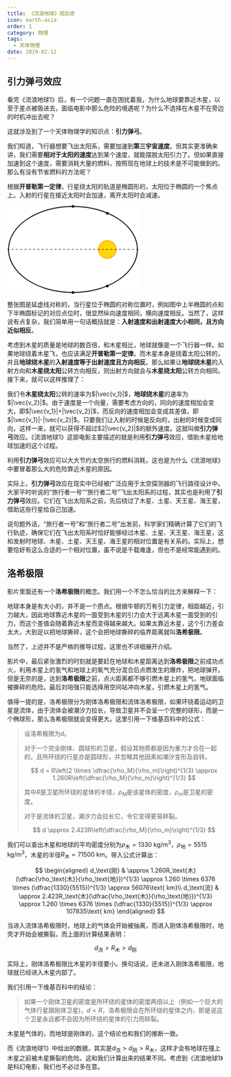 ```yaml
---
title: 《流浪地球》观后感
icon: earth-asia
order: 1
category: 物理
tags:
  - 天体物理
date: 2019-02-12
---
```


## 引力弹弓效应

看完《流浪地球1》后，有一个问题一直在困扰着我，为什么地球要靠近木星，以至于差点被吸进去，面临电影中那么危险的境遇呢？为什么不选择在木星不在旁边的时机冲出去呢？

<!-- more -->

这就涉及到了一个天体物理学的知识点：**引力弹弓**。

我们知道，飞行器想要飞出太阳系，需要加速到**第三宇宙速度**。但其实更准确来讲，我们需要**相对于太阳的速度**达到某个速度，就能摆脱太阳引力了。但如果直接加速到这个速度，需要消耗大量的燃料，按照现在地球上的技术是不可能做到的。那么有没有节省燃料的方法呢？

根据**开普勒第一定律**，行星绕太阳的轨道是椭圆形的，太阳位于椭圆的一个焦点上。入射的行星在接近太阳时会加速，离开太阳时会减速。

<svg width="306" height="206" viewBox="0 0 306 206" xmlns="http://www.w3.org/2000/svg">
  <rect width="100%" height="100%" fill="#fff"/>
  <ellipse cx="153" cy="103" rx="150" ry="100" 
           stroke="black" stroke-width="2" fill="none"/>
  <circle cx="233" cy="19" r="3" fill="black"/>
  <circle cx="233" cy="188" r="3" fill="black"/>
  <circle cx="153" cy="3" r="3" fill="black"/>
  <circle cx="153" cy="203" r="3" fill="black"/>
  <circle cx="233" cy="103" r="20" fill="gold" stroke="orange" stroke-width="2">
    <animate attributeName="r" values="20;25;20" dur="3s" repeatCount="indefinite"/>
    <animate attributeName="opacity" values="1;0.8;1" dur="3s" repeatCount="indefinite"/>
  </circle>
  <line x1="0" y1="103" x2="306" y2="103" stroke="black" stroke-width="1" stroke-dasharray="5,5"/>
</svg>

整张图是延虚线对称的，当行星位于椭圆的对称位置时，例如图中上半椭圆的点和下半椭圆标记的对应点位时，很显然纵向速度相同，横向速度相反。当然了，这样说有点复杂，我们简单用一句话概括就是：**入射速度和出射速度大小相同，且方向近似相反**。

考虑到木星的质量是地球的数百倍，和木星相比，地球就像是一个飞行器一样。如果地球绕着木星飞，也应该满足**开普勒第一定律**。而木星本身是绕着太阳公转的，并且**地球绕木星**的**入射速度等于出射速度且方向相反**。那么如果让**地球绕木星**的入射方向和**木星绕太阳**公转方向相反，则出射方向就会与**木星绕太阳**公转方向相同。接下来，就可以这样推理了：

我们令**木星绕太阳**公转的速率为$|\vec{v_1}|$，**地球绕木星**的速率为$|\vec{v_2}|$。由于速度是一个向量，需要考虑方向的，同向的速度相加会变大，即$|\vec{v_1}|+|\vec{v_2}|$，而反向的速度相加会变成其差值，即$|\vec{v_1}|-|\vec{v_2}|$。只要我们让入射的时候是反向的，出射的时候变成同向，这样一来，就可以获得不超过$2|\vec{v_2}|$的额外速度。这就叫做**引力弹弓**效应。《流浪地球1》这部电影主要描述的就是利用**引力弹弓**效应，借助木星给地球加速的这个过程。

利用**引力弹弓**效应可以大大节约太空旅行的燃料消耗，这也是为什么《流浪地球》中要冒着那么大的危险靠近木星的原因。

实际上，**引力弹弓**效应在现实中已经被广泛应用于太空探测器的飞行路径设计中。大家平时听说的“旅行者一号”“旅行者二号”飞出太阳系的过程，其实也是利用了**引力弹弓**效应。它们在飞出太阳系之前，先后绕过了木星、土星、天王星、海王星，借助这些行星给自己加速。

说句题外话，“旅行者一号”和“旅行者二号”出发前，科学家们精确计算了它们的飞行轨迹，确保它们在飞出太阳系时恰好能够经过木星、土星、天王星、海王星，这和发射时地球、木星、土星、天王星、海王星的相对位置是有关系的。实际上，想要恰好有这么合适的一个相对位置，虽不说是千载难逢，但也不是经常能遇到的。

## 洛希极限

影片里面还有一个**洛希极限**的概念。我们用一个不怎么恰当的比方来解释一下：

地球本身是有大小的，并不是一个质点。根据牛顿的万有引力定律，相距越近，引力越大，因此地球靠近木星的一面受到木星的引力会大于远离木星一面受到的引力，而这个差值会随着靠近木星而变得越来越大。如果太靠近木星，这个引力差会太大，大到足以把地球撕碎，这个会把地球撕碎的临界距离就叫**洛希极限**。

当然了，上述并不是严格的推导过程，这里也不详细展开介绍。

影片中，最后紧张激烈的时刻就是要赶在地球和木星距离达到**洛希极限**之前成功点火，利用木星上的氢气和地球上的氧气充分混合后点燃发生的爆炸，把地球弹开。但是无奈的是，达到**洛希极限**之前，点火距离都不够引燃木星上的氢气，地球面临被撕碎的危险。最后刘培强只能选择用空间站冲向木星，引燃木星上的氢气。

值得一提的是，洛希极限分为刚体洛希极限和流体洛希极限，如果环绕着运动的卫星是流体，由于流体会被潮汐力拉长，导致卫星并不会呈一个完整的球形，而是一个椭球形，那么洛希极限就会变得更大。这里引用一下维基百科中的公式：

> 设洛希极限为$d$。
> 
> 对于一个完全刚体、圆球形的卫星，假设其物质都是因为重力才合在一起的，且所环绕的行星亦是圆球形，并忽略其他因素如潮汐变形及自转。
> 
> $$
> d = R\left(2 \times \dfrac{\rho_M}{\rho_m}\right)^{1/3} \approx 1.260R\left(\dfrac{\rho_M}{\rho_m}\right)^{1/3}
> $$
> 
> 其中$R$是卫星所环绕的星体的半径，$\rho_M$是该星体的密度，$\rho_m$是卫星的密度。
> 
> 对于是流体的卫星，潮汐力会拉长它，令它变得更易碎裂。
> 
> $$
> d \approx 2.423R\left(\dfrac{\rho_M}{\rho_m}\right)^{1/3}
> $$

我们可以查出木星和地球的平均密度分别为$\rho_\text{木}=1330\text{ kg/m}^3$，$\rho_\text{地}=5515\text{ kg/m}^3$，木星的半径$R_\text{木}=71500\text{ km}$。带入公式计算出：

$$
\begin{aligned}
d_\text{刚} & \approx 1.260R_\text{木}(\dfrac{\rho_\text{木}}{\rho_\text{地}})^{1/3} \approx 1.260 \times 6376 \times (\dfrac{1330}{5515})^{1/3} \approx 56076\text{ km}\\
d_\text{流} & \approx 2.423R_\text{木}(\dfrac{\rho_\text{木}}{\rho_\text{地}})^{1/3} \approx 1.260 \times 6376 \times (\dfrac{1330}{5515})^{1/3} \approx 107835\text{ km}
\end{aligned}
$$

当进入流体洛希极限时，地球上的气体会开始被抽离，而进入刚体洛希极限时，地壳才开始会被撕裂。而上面的计算结果表明：

$$
d_\text{流} > R_\text{木} > d_\text{刚}
$$

实际上，刚体洛希极限比木星的半径要小。换句话说，还未进入刚体洛希极限，地球就已经进入木星内部了。

我们引用一下维基百科中的结论：

> 如果一个刚体卫星的密度是所环绕的星体的密度两倍以上（例如一个巨大的气体行星跟刚体卫星)，$d<R$，洛希极限会在所环绕的星体之内，即是说这个卫星永远都不会因为所环绕的星体的引力而碎裂。

木星是气体的，而地球是刚体的，这个结论也和我们的推断一致。

而《流浪地球1》中给出的数据，其实是$d_\text{流} > d_\text{刚} > R_\text{木}$，这样才会有地球在撞上木星之前被木星撕裂的危险。这和我们计算出来的结果不同。考虑到《流浪地球1》是科幻电影，我们也不必过多在意。